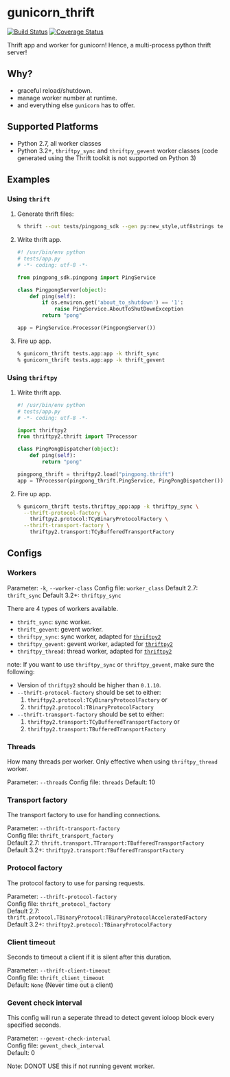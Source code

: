 gunicorn_thrift
===============

[![Build Status](https://travis-ci.org/Thriftpy/gunicorn_thrift.svg?branch=master)](https://travis-ci.org/Thriftpy/gunicorn_thrift)
[![Coverage Status](https://coveralls.io/repos/github/Thriftpy/gunicorn_thrift/badge.svg?branch=master)](https://coveralls.io/github/Thriftpy/gunicorn_thrift?branch=master)

Thrift app and worker for gunicorn! Hence, a multi-process python thrift server!

## Why?

* graceful reload/shutdown.
* manage worker number at runtime.
* and everything else `gunicorn` has to offer.

## Supported Platforms

* Python 2.7, all worker classes
* Python 3.2+, `thriftpy_sync` and `thriftpy_gevent` worker classes (code generated
  using the Thrift toolkit is not supported on Python 3)

## Examples

### Using `thrift`

1. Generate thrift files:
    ```bash
    % thrift --out tests/pingpong_sdk --gen py:new_style,utf8strings tests/pingpong.thrift
    ```

2. Write thrift app.

    ```python
    #! /usr/bin/env python
    # tests/app.py
    # -*- coding: utf-8 -*-

    from pingpong_sdk.pingpong import PingService

    class PingpongServer(object):
        def ping(self):
            if os.environ.get('about_to_shutdown') == '1':
                raise PingService.AboutToShutDownException
            return "pong"

    app = PingService.Processor(PingpongServer())
    ```

3. Fire up app.
    ```bash
    % gunicorn_thrift tests.app:app -k thrift_sync
    % gunicorn_thrift tests.app:app -k thrift_gevent
    ```

### Using `thriftpy`

1. Write thrift app.

    ```python
    #! /usr/bin/env python
    # tests/app.py
    # -*- coding: utf-8 -*-

    import thriftpy2
    from thriftpy2.thrift import TProcessor

    class PingPongDispatcher(object):
        def ping(self):
            return "pong"

    pingpong_thrift = thriftpy2.load("pingpong.thrift")
    app = TProcessor(pingpong_thrift.PingService, PingPongDispatcher())
    ```

2. Fire up app.

    ```bash
    % gunicorn_thrift tests.thriftpy_app:app -k thriftpy_sync \
      --thrift-protocol-factory \
        thriftpy2.protocol:TCyBinaryProtocolFactory \
      --thrift-transport-factory \
        thriftpy2.transport:TCyBufferedTransportFactory
    ```

## Configs

### Workers

Parameter: `-k`, `--worker-class`
Config file: `worker_class`
Default 2.7: `thrift_sync`
Default 3.2+: `thriftpy_sync`

There are 4 types of workers available.

* `thrift_sync`: sync worker.
* `thrift_gevent`: gevent worker.
* `thriftpy_sync`: sync worker, adapted for [`thriftpy2`](https://github.com/thriftpy/thriftpy2)
* `thriftpy_gevent`: gevent worker, adapted for [`thriftpy2`](https://github.com/thriftpy/thriftpy2)
* `thriftpy_thread`: thread worker, adapted for [`thriftpy2`](https://github.com/thriftpy/thriftpy2)

note: If you want to use `thriftpy_sync` or `thriftpy_gevent`, make sure the following:

* Version of `thriftpy2` should be higher than `0.1.10`.
* `--thrift-protocol-factory` should be set to either:  
    1. `thriftpy2.protocol:TCyBinaryProtocolFactory` or
    1. `thriftpy2.protocol:TBinaryProtocolFactory`
* `--thrift-transport-factory` should be set to either:  
    1. `thriftpy2.transport:TCyBufferedTransportFactory` or
    1. `thriftpy2.transport:TBufferedTransportFactory`

### Threads

How many threads per worker. Only effective when using `thriftpy_thread` worker.

Parameter: `--threads`
Config file: `threads`
Default: 10

### Transport factory

The transport factory to use for handling connections.

Parameter: `--thrift-transport-factory`  
Config file: `thrift_transport_factory`  
Default 2.7: `thrift.transport.TTransport:TBufferedTransportFactory`  
Default 3.2+: `thriftpy2.transport:TBufferedTransportFactory`


### Protocol factory

The protocol factory to use for parsing requests.

Parameter: `--thrift-protocol-factory`  
Config file: `thrift_protocol_factory`  
Default 2.7: `thrift.protocol.TBinaryProtocol:TBinaryProtocolAcceleratedFactory`  
Default 3.2+: `thriftpy2.protocol:TBinaryProtocolFactory`

### Client timeout

Seconds to timeout a client if it is silent after this duration.

Parameter: `--thrift-client-timeout`  
Config file: `thrift_client_timeout`  
Default: `None` (Never time out a client)

### Gevent check interval

This config will run a seperate thread to detect gevent ioloop block every
specified seconds.

Parameter: `--gevent-check-interval`  
Config file: `gevent_check_interval`  
Default: 0  

Note: DONOT USE this if not running gevent worker.

